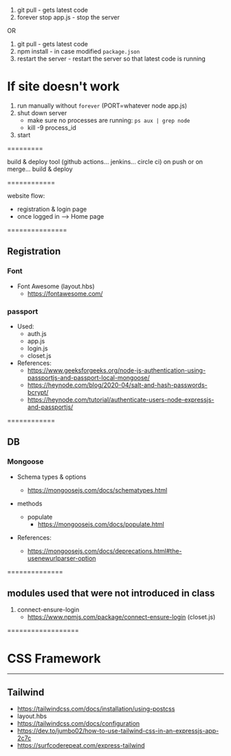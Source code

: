 1. git pull - gets latest code
2. forever stop app.js - stop the server

OR

1. git pull - gets latest code
2. npm install - in case modified `package.json`
3. restart the server - restart the server so that latest code is running

# If site doesn't work

1. run manually without `forever` (PORT=whatever node app.js)
2. shut down server
    - make sure no processes are running: `ps aux | grep node`
    - kill -9 process_id
3. start

=========

build & deploy tool (github actions... jenkins... circle ci)
on push or on merge... build & deploy

============

website flow:

-   registration & login page
-   once logged in --> Home page

===============

## Registration

### Font

-   Font Awesome (layout.hbs)
    -   https://fontawesome.com/

### passport

-   Used:
    -   auth.js
    -   app.js
    -   login.js
    -   closet.js
-   References:
    -   https://www.geeksforgeeks.org/node-js-authentication-using-passportjs-and-passport-local-mongoose/
    -   https://heynode.com/blog/2020-04/salt-and-hash-passwords-bcrypt/
    -   https://heynode.com/tutorial/authenticate-users-node-expressjs-and-passportjs/

============

## DB

### Mongoose

-   Schema types & options

    -   https://mongoosejs.com/docs/schematypes.html

-   methods

    -   populate
        -   https://mongoosejs.com/docs/populate.html

-   References:
    -   https://mongoosejs.com/docs/deprecations.html#the-usenewurlparser-option

==============

## modules used that were not introduced in class

1. connect-ensure-login
    - https://www.npmjs.com/package/connect-ensure-login (closet.js)

==================

# CSS Framework

---

## Tailwind

-   https://tailwindcss.com/docs/installation/using-postcss
-   layout.hbs
-   https://tailwindcss.com/docs/configuration
-   https://dev.to/jumbo02/how-to-use-tailwind-css-in-an-expressjs-app-2c7c
-   https://surfcoderepeat.com/express-tailwind
